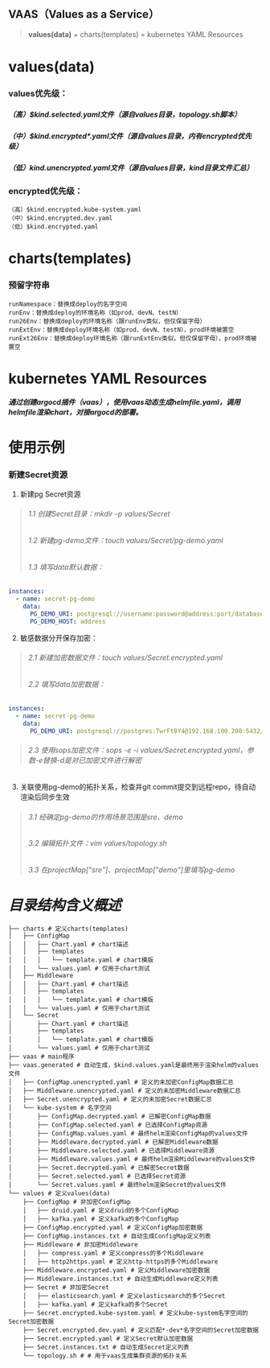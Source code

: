 VAAS（Values as a Service）
---
> __values(data)__ + charts(templates) = kubernetes YAML Resources

__values(data)__
===
### values优先级：
##### （高）$kind.selected.yaml文件（源自values目录，topology.sh脚本）
##### （中）$kind.encrypted*.yaml文件（源自values目录，内有encrypted优先级）
##### （低）$kind.unencrypted.yaml文件（源自values目录，$kind目录文件汇总）
### encrypted优先级：
```text
（高）$kind.encrypted.kube-system.yaml
（中）$kind.encrypted.dev.yaml
（低）$kind.encrypted.yaml
```
charts(templates)
===
### 预留字符串
```text
runNamespace：替换成deploy的名字空间
runEnv：替换成deploy的环境名称（如prod、devN、testN）
run26Env：替换成deploy的环境名称（跟runEnv类似，但仅保留字母）
runExtEnv：替换成deploy环境名称（如prod、devN、testN），prod环境被置空
runExt26Env：替换成deploy环境名称（跟runExtEnv类似，但仅保留字母），prod环境被置空
```
kubernetes YAML Resources
===
##### 通过创建argocd插件（vaas），使用vaas动态生成helmfile.yaml，调用helmfile渲染chart，对接argocd的部署。
使用示例
===
### 新建Secret资源
1. 新建pg Secret资源
>###### 1.1 创建Secret目录：mkdir -p values/Secret
> ###### 1.2 新建pg-demo文件：touch values/Secret/pg-demo.yaml
> ###### 1.3 填写data默认数据：
```yaml
instances:
  - name: secret-pg-demo
    data:
      PG_DEMO_URI: postgresql://username:password@address:port/database_runExtEnv"
      PG_DEMO_HOST: address
```
2. 敏感数据分开保存加密：
> ###### 2.1 新建加密数据文件：touch values/Secret.encrypted.yaml
> ###### 2.2 填写data加密数据：
```yaml
instances:
  - name: secret-pg-demo
    data:
      PG_DEMO_URI: postgresql://postgres:TwrFt8Y4@192.168.100.200:5432/demo_runExtEnv"
```
> ###### 2.3 使用sops加密文件：sops -e -i values/Secret.encrypted.yaml，参数-e替换-d是对已加密文件进行解密
3. 关联使用pg-demo的拓扑关系，检查并git commit提交到远程repo，待自动渲染后同步生效
> ###### 3.1 经确定pg-demo的作用场景范围是sre、demo
> ###### 3.2 编辑拓扑文件：vim values/topology.sh
> ###### 3.3 在projectMap["sre"]、projectMap["demo"]里填写pg-demo
_目录结构含义概述_
===
```shell
├── charts # 定义charts(templates)
│   ├── ConfigMap
│   │   ├── Chart.yaml # chart描述
│   │   ├── templates
│   │   │   └── template.yaml # chart模版
│   │   └── values.yaml # 仅用于chart测试
│   ├── Middleware
│   │   ├── Chart.yaml # chart描述
│   │   ├── templates
│   │   │   └── template.yaml # chart模版
│   │   └── values.yaml # 仅用于chart测试
│   └── Secret
│       ├── Chart.yaml # chart描述
│       ├── templates
│       │   └── template.yaml # chart模版
│       └── values.yaml # 仅用于chart测试
├── vaas # main程序
├── vaas.generated # 自动生成，$kind.values.yaml是最终用于渲染helm的values文件
│   ├── ConfigMap.unencrypted.yaml # 定义的未加密ConfigMap数据汇总
│   ├── Middleware.unencrypted.yaml # 定义的未加密Middleware数据汇总
│   ├── Secret.unencrypted.yaml # 定义的未加密Secret数据汇总
│   └── kube-system # 名字空间
│       ├── ConfigMap.decrypted.yaml # 已解密ConfigMap数据
│       ├── ConfigMap.selected.yaml # 已选择ConfigMap资源
│       ├── ConfigMap.values.yaml # 最终helm渲染ConfigMap的values文件
│       ├── Middleware.decrypted.yaml # 已解密Middleware数据
│       ├── Middleware.selected.yaml # 已选择Middleware资源
│       ├── Middleware.values.yaml # 最终helm渲染Middleware的values文件
│       ├── Secret.decrypted.yaml # 已解密Secret数据
│       ├── Secret.selected.yaml # 已选择Secret资源
│       └── Secret.values.yaml # 最终helm渲染Secret的values文件
└── values # 定义values(data)
    ├── ConfigMap # 非加密ConfigMap
    │   ├── druid.yaml # 定义druid的多个ConfigMap
    │   ├── kafka.yaml # 定义kafka的多个ConfigMap
    ├── ConfigMap.encrypted.yaml # 定义ConfigMap加密数据
    ├── ConfigMap.instances.txt # 自动生成ConfigMap定义列表
    ├── Middleware # 非加密Middleware
    │   ├── compress.yaml # 定义compress的多个Middleware
    │   ├── http2https.yaml # 定义http-https的多个Middleware
    ├── Middleware.encrypted.yaml # 定义Middleware加密数据
    ├── Middleware.instances.txt # 自动生成Middleware定义列表
    ├── Secret # 非加密Secret
    │   ├── elasticsearch.yaml # 定义elasticsearch的多个Secret
    │   ├── kafka.yaml # 定义kafka的多个Secret
    ├── Secret.encrypted.kube-system.yaml # 定义kube-system名字空间的Secret加密数据
    ├── Secret.encrypted.dev.yaml # 定义匹配*-dev*名字空间的Secret加密数据
    ├── Secret.encrypted.yaml # 定义Secret默认加密数据
    ├── Secret.instances.txt # 自动生成Secret定义列表
    └── topology.sh # # 用于vaas生成集群资源的拓扑关系
```
